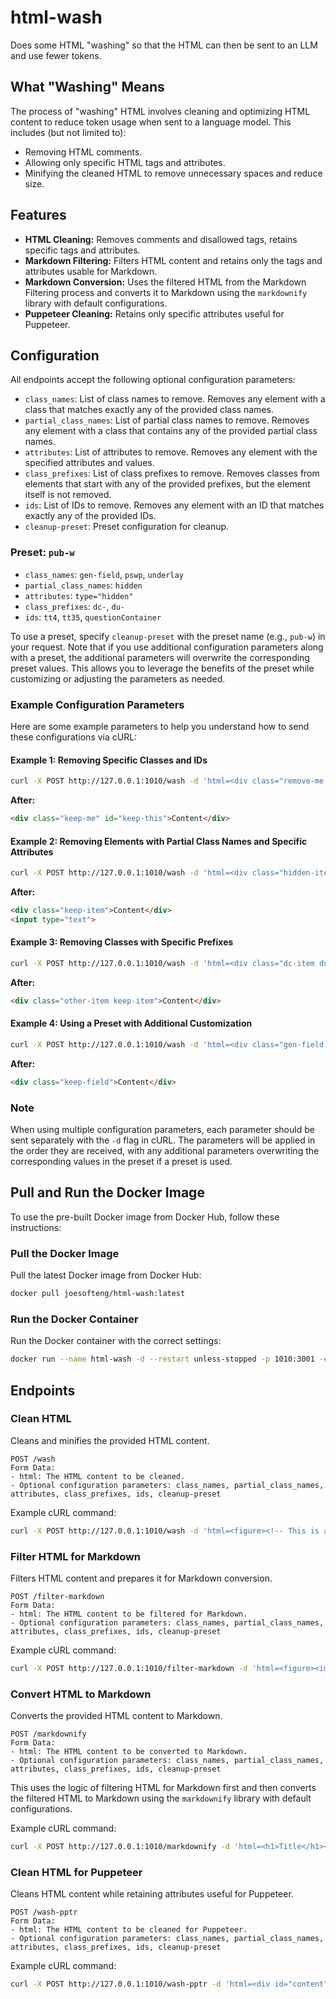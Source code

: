 # html-wash

Does some HTML "washing" so that the HTML can then be sent to an LLM and use fewer tokens.

## What "Washing" Means

The process of "washing" HTML involves cleaning and optimizing HTML content to reduce token usage when sent to a
language model. This includes (but not limited to):

- Removing HTML comments.
- Allowing only specific HTML tags and attributes.
- Minifying the cleaned HTML to remove unnecessary spaces and reduce size.

## Features

- **HTML Cleaning:** Removes comments and disallowed tags, retains specific tags and attributes.
- **Markdown Filtering:** Filters HTML content and retains only the tags and attributes usable for Markdown.
- **Markdown Conversion:** Uses the filtered HTML from the Markdown Filtering process and converts it to Markdown using
  the `markdownify` library with default configurations.
- **Puppeteer Cleaning:** Retains only specific attributes useful for Puppeteer.

## Configuration

All endpoints accept the following optional configuration parameters:

- `class_names`: List of class names to remove. Removes any element with a class that matches exactly any of the
  provided class names.
- `partial_class_names`: List of partial class names to remove. Removes any element with a class that contains any of
  the provided partial class names.
- `attributes`: List of attributes to remove. Removes any element with the specified attributes and values.
- `class_prefixes`: List of class prefixes to remove. Removes classes from elements that start with any of the provided
  prefixes, but the element itself is not removed.
- `ids`: List of IDs to remove. Removes any element with an ID that matches exactly any of the provided IDs.
- `cleanup-preset`: Preset configuration for cleanup.

### Preset: `pub-w`

- `class_names`: `gen-field`, `pswp`, `underlay`
- `partial_class_names`: `hidden`
- `attributes`: `type="hidden"`
- `class_prefixes`: `dc-`, `du-`
- `ids`: `tt4`, `tt35`, `questionContainer`

To use a preset, specify `cleanup-preset` with the preset name (e.g., `pub-w`) in your request. Note that if you use
additional configuration parameters along with a preset, the additional parameters will overwrite the corresponding
preset values. This allows you to leverage the benefits of the preset while customizing or adjusting the parameters as
needed.

### Example Configuration Parameters

Here are some example parameters to help you understand how to send these configurations via cURL:

#### Example 1: Removing Specific Classes and IDs

```bash
curl -X POST http://127.0.0.1:1010/wash -d 'html=<div class="remove-me keep-me also-remove" id="delete-this keep-this">Content</div>' -d 'class_names=remove-me' -d 'class_names=also-remove' -d 'ids=delete-this'
```

**After:**

```html
<div class="keep-me" id="keep-this">Content</div>
```

#### Example 2: Removing Elements with Partial Class Names and Specific Attributes

```bash
curl -X POST http://127.0.0.1:1010/wash -d 'html=<div class="hidden-item keep-item partially-hidden">Content</div><input type="hidden"><input type="temp"><input type="text">' -d 'partial_class_names=hidden' -d 'partial_class_names=partially' -d 'attributes=type=hidden' -d 'attributes=type=temp'
```

**After:**

```html
<div class="keep-item">Content</div>
<input type="text">
```

#### Example 3: Removing Classes with Specific Prefixes

```bash
curl -X POST http://127.0.0.1:1010/wash -d 'html=<div class="dc-item du-item other-item keep-item">Content</div>' -d 'class_prefixes=dc-' -d 'class_prefixes=du-'
```

**After:**

```html
<div class="other-item keep-item">Content</div>
```

#### Example 4: Using a Preset with Additional Customization

```bash
curl -X POST http://127.0.0.1:1010/wash -d 'html=<div class="gen-field custom-class another-custom keep-field">Content</div>' -d 'cleanup-preset=pub-w' -d 'class_names=custom-class' -d 'class_names=another-custom'
```

**After:**

```html
<div class="keep-field">Content</div>
```

### Note

When using multiple configuration parameters, each parameter should be sent separately with the `-d` flag in cURL. The
parameters will be applied in the order they are received, with any additional parameters overwriting the corresponding
values in the preset if a preset is used.

## Pull and Run the Docker Image

To use the pre-built Docker image from Docker Hub, follow these instructions:

### Pull the Docker Image

Pull the latest Docker image from Docker Hub:

```bash
docker pull joesofteng/html-wash:latest
```

### Run the Docker Container

Run the Docker container with the correct settings:

```bash
docker run --name html-wash -d --restart unless-stopped -p 1010:3001 -e PORT=3001 joesofteng/html-wash:latest
```

## Endpoints

### Clean HTML

Cleans and minifies the provided HTML content.

```plaintext
POST /wash
Form Data:
- html: The HTML content to be cleaned.
- Optional configuration parameters: class_names, partial_class_names, attributes, class_prefixes, ids, cleanup-preset
```

Example cURL command:

```bash
curl -X POST http://127.0.0.1:1010/wash -d 'html=<figure><!-- This is a comment --><img src="image.jpg"><figcaption>An example image</figcaption></figure>'
```

### Filter HTML for Markdown

Filters HTML content and prepares it for Markdown conversion.

```plaintext
POST /filter-markdown
Form Data:
- html: The HTML content to be filtered for Markdown.
- Optional configuration parameters: class_names, partial_class_names, attributes, class_prefixes, ids, cleanup-preset
```

Example cURL command:

```bash
curl -X POST http://127.0.0.1:1010/filter-markdown -d 'html=<figure><img src="image.jpg"><figcaption>An example image</figcaption></figure>'
```

### Convert HTML to Markdown

Converts the provided HTML content to Markdown.

```plaintext
POST /markdownify
Form Data:
- html: The HTML content to be converted to Markdown.
- Optional configuration parameters: class_names, partial_class_names, attributes, class_prefixes, ids, cleanup-preset
```

This uses the logic of filtering HTML for Markdown first and then converts the filtered HTML to Markdown using
the `markdownify` library with default configurations.

Example cURL command:

```bash
curl -X POST http://127.0.0.1:1010/markdownify -d 'html=<h1>Title</h1><p>Some content.</p>'
```

### Clean HTML for Puppeteer

Cleans HTML content while retaining attributes useful for Puppeteer.

```plaintext
POST /wash-pptr
Form Data:
- html: The HTML content to be cleaned for Puppeteer.
- Optional configuration parameters: class_names, partial_class_names, attributes, class_prefixes, ids, cleanup-preset
```

Example cURL command:

```bash
curl -X POST http://127.0.0.1:1010/wash-pptr -d 'html=<div id="content">Content to be cleaned</div>'
```
